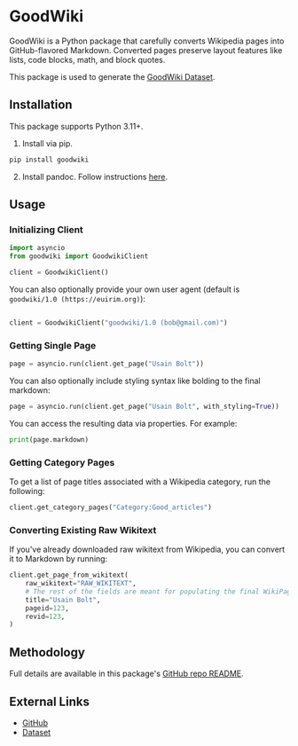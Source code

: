 # GoodWiki

GoodWiki is a Python package that carefully converts Wikipedia pages into GitHub-flavored Markdown. Converted pages preserve layout features like lists, code blocks, math, and block quotes.

This package is used to generate the [GoodWiki Dataset](https://github.com/euirim/goodwiki).

## Installation

This package supports Python 3.11+.

1. Install via pip.

```bash
pip install goodwiki
```

2. Install pandoc. Follow instructions [here](https://pandoc.org/installing.html).

## Usage

### Initializing Client

```python
import asyncio
from goodwiki import GoodwikiClient

client = GoodwikiClient()
```

You can also optionally provide your own user agent (default is `goodwiki/1.0 (https://euirim.org)`):

```python

client = GoodwikiClient("goodwiki/1.0 (bob@gmail.com)")
```

### Getting Single Page

```python
page = asyncio.run(client.get_page("Usain Bolt"))
```

You can also optionally include styling syntax like bolding to the final markdown:

```python
page = asyncio.run(client.get_page("Usain Bolt", with_styling=True))
```

You can access the resulting data via properties. For example:

```python
print(page.markdown)
```

### Getting Category Pages

To get a list of page titles associated with a Wikipedia category, run the following:

```python
client.get_category_pages("Category:Good_articles")
```

### Converting Existing Raw Wikitext

If you've already downloaded raw wikitext from Wikipedia, you can convert it to Markdown by running:

```python
client.get_page_from_wikitext(
	raw_wikitext="RAW_WIKITEXT",
	# The rest of the fields are meant for populating the final WikiPage object
	title="Usain Bolt",
	pageid=123,
	revid=123,
)
```

## Methodology

Full details are available in this package's [GitHub repo README](https://github.com/euirim/goodwiki).

## External Links

* [GitHub](https://github.com/euirim/goodwiki)
* [Dataset](https://huggingface.co/datasets/euirim/goodwiki)
